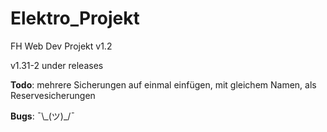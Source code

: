 # Elektro_Projekt
FH Web Dev Projekt v1.2

 v1.31-2 under releases


<strong>Todo</strong>:  mehrere Sicherungen auf einmal einfügen, mit gleichem Namen, als Reservesicherungen


<strong>Bugs</strong>:  ¯\\\_(ツ)\_/¯ 
